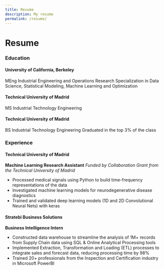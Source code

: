 ```yaml
---
title: Resume
description: My resume
permalink: /resume/
---
```


# Resume

### Education
#### University of California, Berkeley
MEng Industrial Engineering and Operations Research
  Specialization in Data Science, Statistical Modeling, Machine Learning and Optimization

#### Technical University of Madrid
MS Industrial Technology Engineering

#### Technical University of Madrid
BS Industrial Technology Engineering
  Graduated in the top 3% of the class

### Experience
#### Technical University of Madrid
**Machine Learning Research Assistant**
*Funded by Collaboration Grant from the Technical University of Madrid*
* Processed medical signals using Python to build time-frequency representations of the data
* Investigated machine learning models for neurodegenerative disease diagnostics
* Trained and validated deep learning models (1D and 2D Convolutional Neural Nets) with keras

#### Stratebi Business Solutions
**Business Intelligence Intern**
* Constructed data warehouse to streamline the analysis of 1M+ records from Supply Chain data using SQL & Online Analytical Processing tools
* Implemented Extraction, Transformation and Loading (ETL) processes to integrate sales and forecast data, reducing processing time by 98%
* Trained 20+ professionals from the Inspection and Certification industry in Microsoft PowerBI
